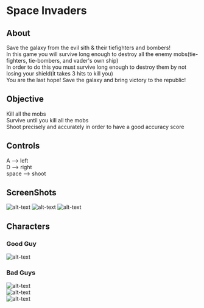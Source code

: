 # Space Invaders

## About
Save the galaxy from the evil sith & their tiefighters and bombers!  
In this game you will survive long enough to destroy all the enemy mobs(tie-fighters, tie-bombers, and vader's own ship)  
In order to do this you must survive long enough to destroy them by not losing your shield(it takes 3 hits to kill you)  
You are the last hope! Save the galaxy and bring victory to the republic!

## Objective
Kill all the mobs  
Survive until you kill all the mobs  
Shoot precisely and accurately in order to have a good accuracy score

## Controls
A --> left  
D --> right  
space --> shoot  

## ScreenShots
![alt-text](https://raw.github.com/TrumpNat1on/SpaceWar/master/images/StartScreen.PNG "Start Screen")
![alt-text](https://raw.github.com/TrumpNat1on/SpaceWar/master/images/MidScreen.PNG "Mid Screen")
![alt-text](https://raw.github.com/TrumpNat1on/SpaceWar/master/images/EndScreen.PNG "End Screen")

## Characters

### Good Guy
![alt-text](https://raw.github.com/TrumpNat1on/SpaceWar/master/images/falcon.png "Millennium Falcon")  

### Bad Guys
![alt-text](https://raw.github.com/TrumpNat1on/SpaceWar/master/images/tie_bomber.png "Tie-Bomber")  
![alt-text](https://raw.github.com/TrumpNat1on/SpaceWar/master/images/v_tie_fighter.png "Vader's-Tie-Fighter")  
![alt-text](https://raw.github.com/TrumpNat1on/SpaceWar/master/images/Tiefighter.png "Tie-Fighter") 
